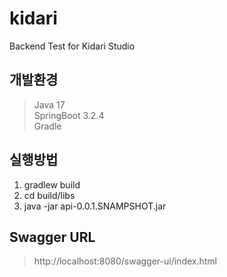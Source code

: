 # kidari
Backend Test for Kidari Studio

## 개발환경
> Java 17  
> SpringBoot 3.2.4  
> Gradle

## 실행방법
1. gradlew build
2. cd build/libs
3. java -jar api-0.0.1.SNAMPSHOT.jar

## Swagger URL
> http://localhost:8080/swagger-ui/index.html